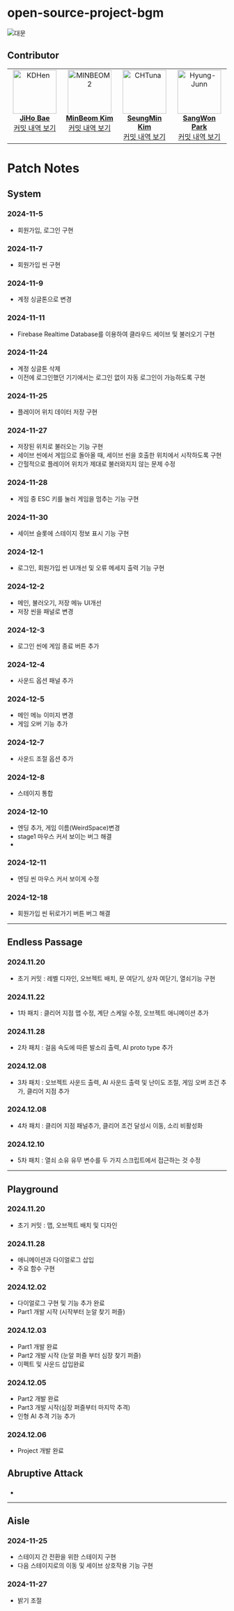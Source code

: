 # open-source-project-bgm

![대문](https://github.com/user-attachments/assets/7dffd24f-abf1-4ad1-b3f2-dbb6c1c0949a)




## Contributor
<table>
  <tbody>
    <tr>
      <td align="center" valign="top" width="25%">
        <a href="https://github.com/Jiho12315">
          <img src="https://avatars.githubusercontent.com/u/144876236?v=4" width="100px;" alt="KDHen"/><br />
          <b style="font-size: 16px;">JiHo Bae</b>
        </a>
        <br />
        <a href="https://github.com/MinBeom2/open-source-project-bgm/commits/main/?author=Jiho12315" title="커밋 내역 보기">커밋 내역 보기</a>
      </td>
      <td align="center" valign="top" width="25%">
        <a href="https://github.com/MinBeom2">
          <img src="https://avatars.githubusercontent.com/u/154870745?s=96&v=4" width="100px;" alt="MINBEOM2"/><br />
          <b style="font-size: 16px;">MinBeom Kim</b>
        </a>
        <br />
        <a href="https://github.com/MinBeom2/open-source-project-bgm/commits/main/?author=MinBeom2" title="커밋 내역 보기">커밋 내역 보기</a>
      </td>
      <td align="center" valign="top" width="25%">
        <a href="https://github.com/GreenAppleSoda">
          <img src="https://avatars.githubusercontent.com/u/151068526?v=4" width="100px;" alt="CHTuna"/><br />
          <b style="font-size: 16px;">SeungMin Kim</b>
        </a>
        <br />
        <a href="https://github.com/MinBeom2/open-source-project-bgm/commits/main/?author=GreenAppleSoda" title="커밋 내역 보기">커밋 내역 보기</a>
      </td>
      <td align="center" valign="top" width="25%">
        <a href="https://github.com/wipheg">
          <img src="https://avatars.githubusercontent.com/u/63744049?v=4" width="100px;" alt="Hyung-Junn"/><br />
          <b style="font-size: 16px;">SangWon Park</b>
        </a>
        <br />
        <a href="https://github.com/MinBeom2/open-source-project-bgm/commits/main/?author=wipheg" title="커밋 내역 보기">커밋 내역 보기</a>
      </td>
    </tr>
  </tbody>
</table>


# Patch Notes

## System
### 2024-11-5
- 회원가입, 로그인 구현 

### 2024-11-7
- 회원가입 씬 구현

### 2024-11-9
- 계정 싱글톤으로 변경

### 2024-11-11
- Firebase Realtime Database를 이용하여 클라우드 세이브 및 불러오기 구현

### 2024-11-24
- 계정 싱글톤 삭제
- 이전에 로그인했던 기기에서는 로그인 없이 자동 로그인이 가능하도록 구현

### 2024-11-25
- 플레이어 위치 데이터 저장 구현

### 2024-11-27
- 저장된 위치로 불러오는 기능 구현
- 세이브 씬에서 게임으로 돌아올 때, 세이브 씬을 호출한 위치에서 시작하도록 구현
- 간헐적으로 플레이어 위치가 제대로 불러와지지 않는 문제 수정

### 2024-11-28
- 게임 중 ESC 키를 눌러 게임을 멈추는 기능 구현

### 2024-11-30
- 세이브 슬롯에 스테이지 정보 표시 기능 구현

### 2024-12-1
- 로그인, 회원가입 씬 UI개선 및 오류 메세지 출력 기능 구현

### 2024-12-2
- 메인, 불러오기, 저장 메뉴 UI개선
- 저장 씬을 패널로 변경

### 2024-12-3
- 로그인 씬에 게임 종료 버튼 추가

### 2024-12-4
- 사운드 옵션 패널 추가
   
### 2024-12-5
- 메인 메뉴 이미지 변경
- 게임 오버 기능 추가

### 2024-12-7
- 사운드 조절 옵션 추가

### 2024-12-8
- 스테이지 통합

### 2024-12-10
- 엔딩 추가, 게임 이름(WeirdSpace)변경
- stage1 마우스 커서 보이는 버그 해결
- 
### 2024-12-11
- 엔딩 씬 마우스 커서 보이게 수정


### 2024-12-18
- 회원가입 씬 뒤로가기 버튼 버그 해결
  
---

## Endless Passage
### 2024.11.20
- 초기 커밋 : 레벨 디자인, 오브젝트 배치, 문 여닫기, 상자 여닫기, 열쇠기능 구현

### 2024.11.22
- 1차 패치 : 클리어 지점 맵 수정, 계단 스케일 수정, 오브젝트 애니메이션 추가

### 2024.11.28
- 2차 패치 : 걸음 속도에 따른 발소리 출력, AI proto type 추가

### 2024.12.08
- 3차 패치 : 오브젝트 사운드 출력, AI 사운드 출력 및 난이도 조절, 게임 오버 조건 추가, 클리어 지점 추가

### 2024.12.08
- 4차 패치 : 클리어 지점 패널추가, 클리어 조건 달성시 이동, 소리 비활성화

### 2024.12.10
- 5차 패치 : 열쇠 소유 유무 변수를 두 가지 스크립트에서 접근하는 것 수정 

---

## Playground
### 2024.11.20
- 초기 커밋 : 맵, 오브젝트 배치 및 디자인

### 2024.11.28
- 애니메이션과 다이얼로그 삽입
- 주요 함수 구현

### 2024.12.02
- 다이얼로그 구현 및 기능 추가 완료
- Part1 개발 시작 (시작부터 눈알 찾기 퍼즐)

### 2024.12.03
- Part1 개발 완료
- Part2 개발 시작 (눈알 퍼즐 부터 심장 찾기 퍼즐)
- 이펙트 및 사운드 삽입완료

### 2024.12.05
- Part2 개발 완료
- Part3 개발 시작(심장 퍼즐부터 마지막 추격)
- 인형 AI 추격 기능 추가

### 2024.12.06
- Project 개발 완료

## Abruptive Attack
### 
- 

---

## Aisle
### 2024-11-25
- 스테이지 간 전환을 위한 스테이지 구현
- 다음 스테이지로의 이동 및 세이브 상호작용 기능 구현
  
### 2024-11-27
- 밝기 조절
  
